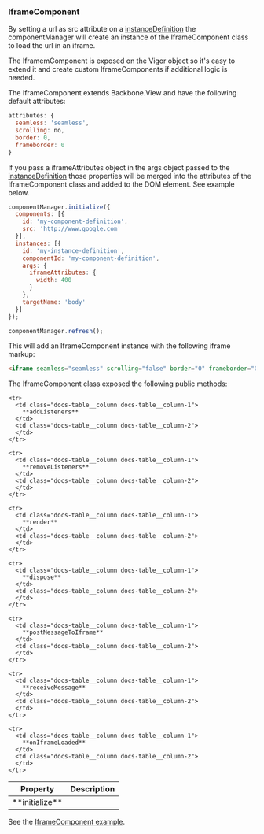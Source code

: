 ### <a name="iframe-component"></a> IframeComponent

By setting a url as src attribute on a [instanceDefinition](#instance-definitions) the componentManager will create an instance of the IframeComponent class to load the url in an iframe.

The IframemComponent is exposed on the Vigor object so it's easy to extend it and create custom IframeComponents if additional logic is needed.

The IframeComponent extends Backbone.View and have the following default attributes:

```javascript
attributes: {
  seamless: 'seamless',
  scrolling: no,
  border: 0,
  frameborder: 0
}
```

If you pass a iframeAttributes object in the args object passed to the [instanceDefinition](#instance-definitions) those properties will be merged into the attributes of the IframeComponent class and added to the DOM element. See example below.

```javascript
componentManager.initialize({
  components: [{
    id: 'my-component-definition',
    src: 'http://www.google.com'
  }],
  instances: [{
    id: 'my-instance-definition',
    componentId: 'my-component-definition',
    args: {
      iframeAttributes: {
        width: 400
      }
    },
    targetName: 'body'
  }]
});

componentManager.refresh();
```

This will add an IframeComponent instance with the following iframe markup:

```html
<iframe seamless="seamless" scrolling="false" border="0" frameborder="0" width="400" class="vigor-component--iframe vigor-component" src="http://www.google.com"></iframe>
```

The IframeComponent class exposed the following public methods:

<table class="docs-table">
  <thead>
    <tr>
      <th class="docs-table__column docs-table__column-1">Property</th>
      <th class="docs-table__column docs-table__column-2">Description</th>
    </tr>
  </thead>
  <tbody>
    <tr>
      <td class="docs-table__column docs-table__column-1">
        **initialize**
      </td>
      <td class="docs-table__column docs-table__column-2">
      </td>
    </tr>

    <tr>
      <td class="docs-table__column docs-table__column-1">
        **addListeners**
      </td>
      <td class="docs-table__column docs-table__column-2">
      </td>
    </tr>

    <tr>
      <td class="docs-table__column docs-table__column-1">
        **removeListeners**
      </td>
      <td class="docs-table__column docs-table__column-2">
      </td>
    </tr>

    <tr>
      <td class="docs-table__column docs-table__column-1">
        **render**
      </td>
      <td class="docs-table__column docs-table__column-2">
      </td>
    </tr>

    <tr>
      <td class="docs-table__column docs-table__column-1">
        **dispose**
      </td>
      <td class="docs-table__column docs-table__column-2">
      </td>
    </tr>

    <tr>
      <td class="docs-table__column docs-table__column-1">
        **postMessageToIframe**
      </td>
      <td class="docs-table__column docs-table__column-2">
      </td>
    </tr>

    <tr>
      <td class="docs-table__column docs-table__column-1">
        **receiveMessage**
      </td>
      <td class="docs-table__column docs-table__column-2">
      </td>
    </tr>

    <tr>
      <td class="docs-table__column docs-table__column-1">
        **onIframeLoaded**
      </td>
      <td class="docs-table__column docs-table__column-2">
      </td>
    </tr>
  </tbody>
</table>

See the [IframeComponent example](/examples/iframe-components/).